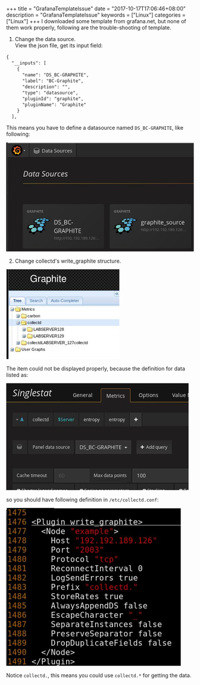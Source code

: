 +++
title = "GrafanaTemplateIssue"
date = "2017-10-17T17:06:46+08:00"
description = "GrafanaTemplateIssue"
keywords = ["Linux"]
categories = ["Linux"]
+++
I downloaded some template from grafana.net, but none of them work properly,
following are the trouble-shooting of template.    

1. Change the data source.    
View the json file, get its input field:    

```
{
  "__inputs": [
    {
      "name": "DS_BC-GRAPHITE",
      "label": "BC-Graphite",
      "description": "",
      "type": "datasource",
      "pluginId": "graphite",
      "pluginName": "Graphite"
    }
  ],

```
This means you have to define a datasource named `DS_BC-GRAPHITE`, like
following:    

![/images/2017_10_17_17_09_04_681x396.jpg](/images/2017_10_17_17_09_04_681x396.jpg)

2. Change collectd's write_graphite structure.    

![/images/2017_10_17_17_09_29_304x241.jpg](/images/2017_10_17_17_09_29_304x241.jpg)

The item could not be displayed properly, because the definition for data
listed as:    

![/images/2017_10_17_17_10_20_490x287.jpg](/images/2017_10_17_17_10_20_490x287.jpg)


so you should have following definition in `/etc/collectd.conf`:    

![/images/2017_10_17_17_10_58_469x424.jpg](/images/2017_10_17_17_10_58_469x424.jpg)

Notice `collectd.`, this means you could use `collectd.*` for getting the
data.    
